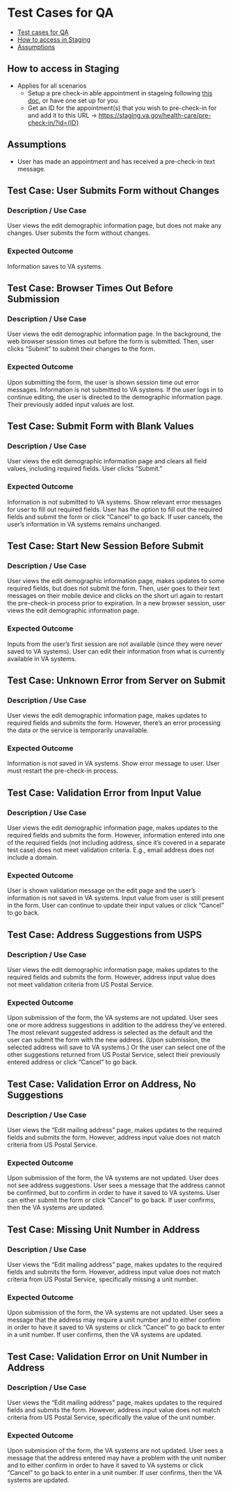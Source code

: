 # Test Cases for QA

- [Test cases for QA](#test-cases-for-qa)
- [How to access in Staging](#how-to-access-in-staging)
- [Assumptions](#assumptions)

## How to access in Staging

- Applies for all scenarios
  - Setup a pre check-in able appointment in stageing following [this doc](https://github.com/department-of-veterans-affairs/va.gov-team/blob/master/products/health-care/checkin/engineering/qa/test-data-setup.md), or have one set up for you.
  - Get an ID for the appointment(s) that you wish to pre-check-in for and add it to this URL -> <https://staging.va.gov/health-care/pre-check-in/?id={ID}>

## Assumptions

- User has made an appointment and has received a pre-check-in text message. 

## Test Case: User Submits Form without Changes

### Description / Use Case 

User views the edit demographic information page, but does not make any changes. User submits the form without changes. 

### Expected Outcome 

Information saves to VA systems. 

## Test Case: Browser Times Out Before Submission

### Description / Use Case 

User views the edit demographic information page. In the background, the web browser session times out before the form is submitted. Then, user clicks “Submit” to submit their changes to the form.  

### Expected Outcome 

Upon submitting the form, the user is shown session time out error messages. Information is not submitted to VA systems. If the user logs in to continue editing, the user is directed to the demographic information page. Their previously added input values are lost.

## Test Case: Submit Form with Blank Values

### Description / Use Case 

User views the edit demographic information page and clears all field values, including required fields. User clicks “Submit.”   

### Expected Outcome 

Information is not submitted to VA systems. Show relevant error messages for user to fill out required fields. User has the option to fill out the required fields and submit the form or click “Cancel” to go back. If user cancels, the user’s information in VA systems remains unchanged. 

## Test Case: Start New Session Before Submit

### Description / Use Case 

User views the edit demographic information page, makes updates to some required fields, but does not submit the form. Then, user goes to their text messages on their mobile device and clicks on the short url again to restart the pre-check-in process prior to expiration. In a new browser session, user views the edit demographic information page.   

### Expected Outcome 

Inputs from the user’s first session are not available (since they were never saved to VA systems). User can edit their information from what is currently available in VA systems.     

## Test Case: Unknown Error from Server on Submit

### Description / Use Case 

User views the edit demographic information page, makes updates to required fields and submits the form. However, there’s an error processing the data or the service is temporarily unavailable.  

### Expected Outcome 

Information is not saved in VA systems. Show error message to user. User must restart the pre-check-in process. 

## Test Case: Validation Error from Input Value 

### Description / Use Case 

User views the edit demographic information page, makes updates to the required fields and submits the form. However, information entered into one of the required fields (not including address, since it’s covered in a separate test case) does not meet validation criteria. E.g., email address does not include a domain.   

### Expected Outcome 

User is shown validation message on the edit page and the user’s information is not saved in VA systems. Input value from user is still present in the form. User can continue to update their input values or click “Cancel” to go back. 

## Test Case: Address Suggestions from USPS

### Description / Use Case 

User views the edit demographic information page, makes updates to the required fields and submits the form. However, address input value does not meet validation criteria from US Postal Service. 

### Expected Outcome 

Upon submission of the form, the VA systems are not updated. User sees one or more address suggestions in addition to the address they’ve entered. The most relevant suggested address is selected as the default and the user can submit the form with the new address. (Upon submission, the selected address will save to VA systems.) Or the user can select one of the other suggestions returned from US Postal Service, select their previously entered address or click “Cancel” to go back. 

## Test Case: Validation Error on Address, No Suggestions

### Description / Use Case 

User views the “Edit mailing address” page, makes updates to the required fields and submits the form. However, address input value does not match criteria from US Postal Service. 

### Expected Outcome 

Upon submission of the form, the VA systems are not updated. User does not see address suggestions. User sees a message that the address cannot be confirmed, but to confirm in order to have it saved to VA systems. User can either submit the form or click “Cancel” to go back. If user confirms, then the VA systems are updated. 

## Test Case: Missing Unit Number in Address

### Description / Use Case 

User views the “Edit mailing address” page, makes updates to the required fields and submits the form. However, address input value does not match criteria from US Postal Service,  specifically missing a unit number.

### Expected Outcome 

Upon submission of the form, the VA systems are not updated. User sees a message that the address may require a unit number and to either confirm in order to have it saved to VA systems or click “Cancel” to go back to enter in a unit number. If user confirms, then the VA systems are updated.   

## Test Case: Validation Error on Unit Number in Address 

### Description / Use Case 

User views the “Edit mailing address” page, makes updates to the required fields and submits the form. However, address input value does not match criteria from US Postal Service,  specifically the value of the unit number.

### Expected Outcome 

Upon submission of the form, the VA systems are not updated. User sees a message that the address entered may have a problem with the unit number and to either confirm in order to have it saved to VA systems or click “Cancel” to go back to enter in a unit number. If user confirms, then the VA systems are updated.   
